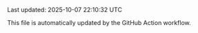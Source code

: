 Last updated: 2025-10-07 22:10:32 UTC

This file is automatically updated by the GitHub Action workflow.
